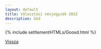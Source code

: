 ```yaml
---
layout: default
title: Választási névjegyzék 2022
description: Göd
---
```


{% include settlementHTMLs/Gooxd.html %}

[Vissza](../)